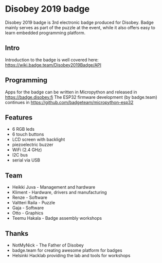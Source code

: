 # Disobey 2019 badge

Disobey 2019 badge is 3rd electronic badge produced for Disobey. Badge mainly serves as part of the puzzle at the event, while it also offers easy to learn embedded programming platform.

## Intro
Introduction to the badge is well covered here: https://wiki.badge.team/Disobey2019Badge/API

## Programming
Apps for the badge can be written in Micropython and released in https://badge.disobey.fi
The ESP32 firmware development (by badge.team) continues in https://github.com/badgeteam/micropython-esp32

## Features
* 6 RGB leds
* 6 touch buttons
* LCD screen with backlight
* piezoelectric buzzer
* WiFi (2.4 GHz)
* I2C bus
* serial via USB

## Team
* Heikki Juva - Management and hardware
* Kliment - Hardware, drivers and manufacturing
* Renze - Software
* Valtteri Raila - Puzzle
* Gaja - Software
* Otto - Graphics
* Teemu Hakala - Badge assembly workshops

## Thanks
* NotMyNick - The Father of Disobey
* badge.team for creating awesome platform for badges
* Helsinki Hacklab providing the lab and tools for workshops
